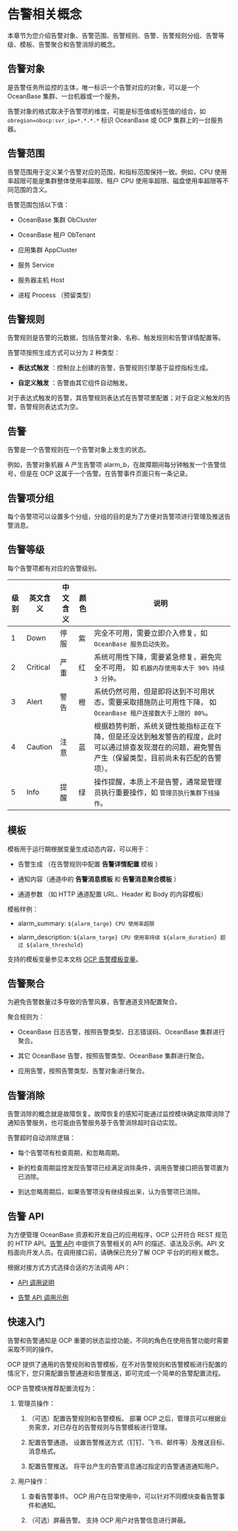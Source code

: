 # 告警相关概念

本章节为您介绍告警对象、告警范围、告警规则、告警、告警规则分组、告警等级、模板、告警聚合和告警消除的概念。

## 告警对象

是告警任务所监控的主体，唯一标识一个告警对应的对象，可以是一个 OceanBase 集群、一台机器或一个服务。

告警对象的格式取决于告警项的维度，可能是标签值或标签值的组合，如 `obregion=obocp:svr_ip=*.*.*.*` 标识 OceanBase 或 OCP 集群上的一台服务器。

## 告警范围

告警范围用于定义某个告警对应的范围，和指标范围保持一致。例如，CPU 使用率超限可能是集群整体使用率超限、租户 CPU 使用率超限、磁盘使用率超限等不同范围的含义。

告警范围包括以下值：

* OceanBase 集群 ObCluster

* OceanBase 租户 ObTenant

* 应用集群 AppCluster

* 服务 Service

* 服务器主机 Host

* 进程 Process （预留类型）

## 告警规则

告警规则是告警的元数据，包括告警对象、名称、触发规则和告警详情配置等。

告警项按照生成方式可以分为 2 种类型：

* **表达式触发** ：控制台上创建的告警，告警规则引擎基于监控指标生成。

* **自定义触发** ：告警由其它组件自动触发。

对于表达式触发的告警，其告警规则表达式在告警项里配置；对于自定义触发的告警，告警规则表达式为空。

## 告警

告警是一个告警规则在一个告警对象上发生的状态。

例如，告警对象机器 A 产生告警项 alarm_b，在故障期间每分钟触发一个告警信号，但是在 OCP 这属于一个告警。在告警事件页面只有一条记录。

## 告警项分组

每个告警项可以设置多个分组，分组的目的是为了方便对告警项进行管理及推送告警消息。

## 告警等级

每个告警项都有对应的告警级别。

| **级别** | **英文含义** | **中文含义** | **颜色** |                                   **说明**                                    |
|--------|----------|----------|--------|-----------------------------------------------------------------------------|
| 1      | Down     | 停服       | 紫      | 完全不可用，需要立即介入修复，如  `OceanBase 服务启动失败`。                               |
| 2      | Critical | 严重       | 红      | 系统可用性下降，需要紧急修复，避免完全不可用， 如  `机器内存使用率大于 90% 持续 3 分钟`。             |
| 3      | Alert    | 警告       | 橙      | 系统仍然可用，但是即将达到不可用状态，需要采取措施防止可用性下降， 如  `OceanBase 租户连接数大于上限的 80%`。     |
| 4      | Caution  | 注意       | 蓝      | 根据趋势判断，系统关键性能指标正在下降，但是还没达到触发警告的程度，此时可以通过排查发现潜在的问题，避免警告产生（保留类型，目前尚未有匹配的告警项）。 |
| 5      | Info     | 提醒       | 绿      | 操作提醒，本质上不是告警，通常是管理员执行重要操作，如  `管理员执行集群下线操作`。                 |

## 模板

模板用于运行期根据变量生成动态内容，可以用于：

* 告警生成 （在告警规则中配置 **告警详情配置** 模板 ）

* 通知内容（通道中的 **告警消息模板** 和 **告警消息聚合模板** ）

* 通道参数 （如 HTTP 通道配置 URL、Header 和 Body 的内容模板）

模板样例：

* alarm_summary: `${alarm_targe} CPU 使用率超限`

* alarm_description: `${alarm_targe} CPU 使用率持续 ${alarm_duration} 超过 ${alarm_threshold}`

支持的模板变量参见本文档 [OCP 告警模板变量](../860.alert-management/900.ocp-alert-template-variables.md)。

## 告警聚合

为避免告警数量过多导致的告警风暴，告警通道支持配置聚合。

聚合规则为：

* OceanBase 日志告警，按照告警类型、日志错误码、OceanBase 集群进行聚合。

* 其它 OceanBase 告警，按照告警类型、OceanBase 集群进行聚合。

* 应用告警，按照告警类型、告警对象进行聚合。

## 告警消除

告警消除的概念就是故障恢复。故障恢复的感知可能通过监控模块确定故障消除了通知告警服务，也可能由告警服务基于告警消除超时自动实现。

告警超时自动消除逻辑：

* 每个告警项有检查周期，和忽略周期。

* 新的检查周期监控发现告警项已经满足消除条件，调用告警接口把告警项置为已消除。

* 到达忽略周期后，如果告警项没有继续报出来，认为告警项已消除。

## 告警 API

为方便管理 OceanBase 资源和开发自己的应用程序，OCP 公开符合 REST 规范的 HTTP API。[告警 API](../1900.reference-guide/200.api-reference/1000.alert/200.alert-events/100.query-the-alert-event-list.md) 中提供了告警相关的 API 的描述、语法及示例。API 文档面向开发人员。在调用接口前，请确保已充分了解 OCP 平台的的相关概念。

根据对接方式方式选择合适的方法调用 API：

* [API 调用说明](../1900.reference-guide/200.api-reference/200.api-call-description.md)

* [告警 API 调用示例](../1900.reference-guide/200.api-reference/100.api-overview.md)

## 快速入门

告警和告警通知是 OCP 重要的状态监控功能，不同的角色在使用告警功能时需要采取不同的操作。

OCP 提供了通用的告警规则和告警模板，在不对告警规则和告警模板进行配置的情况下，您只需配置告警通道和告警推送，即可完成一个简单的告警配置流程。

OCP 告警模块推荐配置流程为：

1. 管理员操作：

   1. （可选）配置告警规则和告警模板。
   部署 OCP 之后，管理员可以根据业务需求，对已存在的告警规则与告警模板进行管理。

   2. 配置告警通道。
   设置告警推送方式（钉钉、飞书、邮件等）及推送目标、消息格式。

   3. 配置告警推送。
   将平台产生的告警消息通过指定的告警通道通知用户。

2. 用户操作：

   1. 查看告警事件。
   OCP 用户在日常使用中，可以针对不同模块查看告警事件和通知。

   2. （可选）屏蔽告警。
   支持 OCP 用户对告警信息进行屏蔽。
